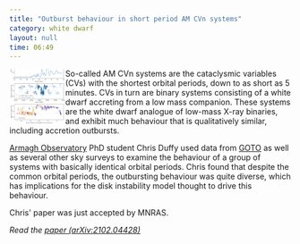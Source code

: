 ```yaml
---
title: "Outburst behaviour in short period AM CVn systems"
category: white dwarf
layout: null
time: 06:49
---
```

<!-- converted from blosxom format post using convert.pl dkg 22.1.2022 -->
<img src="images/duffy21.png" width="100" align="left">
So-called AM CVn systems are the cataclysmic variables (CVs) with the shortest
orbital periods, down to as short as 5 minutes. CVs in turn are binary systems
consisting of a white dwarf accreting from a low mass companion. These systems
are the white dwarf analogue of low-mass X-ray binaries, and exhibit much 
behaviour that is qualitatively similar, including accretion outbursts.
</p>
<p><a href="https://armagh.space/research">Armagh Observatory</a> PhD student
Chris Duffy used data from 
<a href="http://goto-observatory.org">GOTO</a> as well as several other 
sky surveys to examine the behaviour of a group of systems with basically 
identical orbital periods. Chris found that despite the common orbital periods,
the outbursting behaviour was quite diverse, which has implications for the
disk instability model thought to drive this behaviour. </p>
<p>Chris' paper was just accepted by MNRAS.</p>
<p><em>Read the 
<a href="https://arxiv.org/abs/2102.04428">paper (arXiv:2102.04428)</a></em></p>
